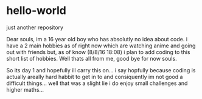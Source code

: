 # hello-world
just another repository

Dear souls,
im a 16 year old boy who has absolutly no idea about code.
i have a 2 main hobbies as of right now which are watching anime and going out with friends but, as of know (8/8/16 18:08) i plan to add coding to this short list of hobbies.
Well thats all from me, good bye for now souls.

So its day 1 and hopefully ill carry this on... i say hopfully because coding is actually areally hard habbit to get in to and consiquently im not good a difficult things... well that was a slight lie i do enjoy small challenges and higher maths...
